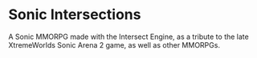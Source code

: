 # Sonic Intersections

A Sonic MMORPG made with the Intersect Engine, as a tribute to the late XtremeWorlds Sonic Arena 2 game, as well as other MMORPGs.